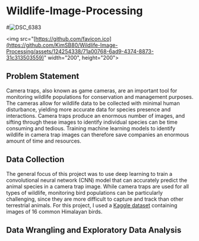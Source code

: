 # Wildlife-Image-Processing

#![DSC_6383](https://github.com/KimSB80/Wildlife-Image-Processing/assets/124254338/71a00768-6ad9-4374-8873-31c313503559)

<img src="[https://github.com/favicon.ico](https://github.com/KimSB80/Wildlife-Image-Processing/assets/124254338/71a00768-6ad9-4374-8873-31c313503559)" width="200", height="200">

## Problem Statement
Camera traps, also known as game cameras, are an important tool for monitoring wildlife populations for conservation and management purposes. The cameras allow for wildlife data to be collected with minimal human disturbance, yielding more accurate data for species presence and interactions. Camera traps produce an enormous number of images, and sifting through these images to identify individual species can be time consuming and tedious. Training machine learning models to identify wildlife in camera trap images can therefore save companies an enormous amount of time and resources. 

## Data Collection
The general focus of this project was to use deep learning to train a convolutional neural network (CNN) model that can accurately predict the animal species in a camera trap image. While camera traps are used for all types of wildlife, monitoring bird populations can be particularly challenging, since they are more difficult to capture and track than other terrestrial animals. For this project, I used a [Kaggle dataset](https://www.kaggle.com/datasets/akash2907/bird-species-classification) containing images of 16 common Himalayan birds.

## Data Wrangling and Exploratory Data Analysis
